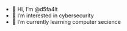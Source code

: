 - 👋 Hi, I’m @d5fa4lt
- 👀 I’m interested in cybersecurity
- 🌱 I’m currently learning computer secience



